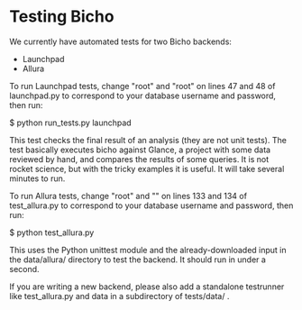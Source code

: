 Testing Bicho
=============

We currently have automated tests for two Bicho backends:

* Launchpad
* Allura

To run Launchpad tests, change "root" and "root" on lines 47 and 48 of launchpad.py to correspond to your database username and password, then run:

$ python run_tests.py launchpad

This test checks the final result of an analysis (they are not unit tests). The test basically executes bicho against Glance, a project with some data reviewed by hand, and compares the results of some queries. It is not rocket science, but with the tricky examples it is useful. It will take several minutes to run.

To run Allura tests, change "root" and "" on lines 133 and 134 of test_allura.py to correspond to your database username and password, then run:

$ python test_allura.py

This uses the Python unittest module and the already-downloaded input in the data/allura/ directory to test the backend. It should run in under a second.

If you are writing a new backend, please also add a standalone testrunner like test_allura.py and data in a subdirectory of tests/data/ .